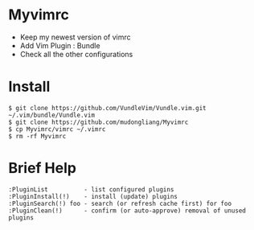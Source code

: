 # Myvimrc
* Keep my newest version of vimrc
* Add Vim Plugin : Bundle
* Check all the other configurations

# Install 

    $ git clone https://github.com/VundleVim/Vundle.vim.git ~/.vim/bundle/Vundle.vim
    $ git clone https://github.com/mudongliang/Myvimrc
    $ cp Myvimrc/vimrc ~/.vimrc
    $ rm -rf Myvimrc

# Brief Help

    :PluginList          - list configured plugins
    :PluginInstall(!)    - install (update) plugins
    :PluginSearch(!) foo - search (or refresh cache first) for foo
    :PluginClean(!)      - confirm (or auto-approve) removal of unused plugins
